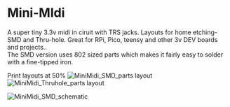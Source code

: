 # Mini-MIdi
A super tiny 3.3v midi in ciruit with TRS jacks.  Layouts for home etching- SMD and Thru-hole.  Great for RPi, Pico, teensy and other 3v DEV boards and projects..    
The SMD version uses 802 sized parts which makes it fairly easy to solder with a fine-tipped iron.

Print layouts at 50%
![MiniMidi_SMD_parts layout](https://github.com/miotislucifugis/Mini-MIdi/assets/20709580/598186fc-31d2-417d-ab84-a581491125bc)
![MiniMidi_Thruhole_parts layout](https://github.com/miotislucifugis/Mini-MIdi/assets/20709580/6c5125ab-fca5-4dd9-b656-c966b9316d57)

![MiniMidi_SMD_schematic](https://github.com/miotislucifugis/Mini-MIdi/assets/20709580/f71b5cea-704b-428b-8a6d-0ce189785275)
